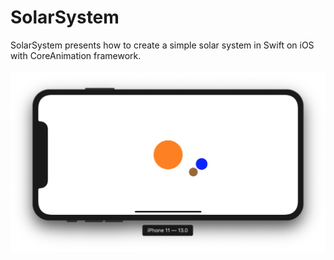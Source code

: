 # SolarSystem
SolarSystem presents how to create a simple solar system in Swift on iOS with CoreAnimation framework.
<br><br>
![Solar System](SolarSystem.png)
